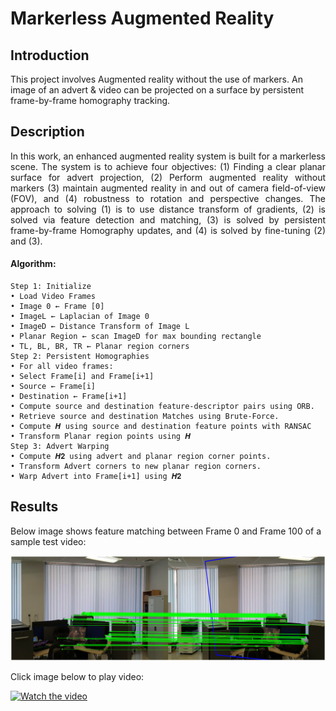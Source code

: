 # Markerless Augmented Reality

## Introduction
This project involves Augmented reality without the use of markers. An image of an advert & video can be projected on a surface by persistent frame-by-frame homography tracking.  

## Description
<p style="text-align: justify">
In this work, an enhanced augmented reality system is built for a markerless scene. The system is to achieve four objectives: (1) Finding a clear planar surface for advert projection, (2) Perform augmented reality without markers (3) maintain augmented reality in and out of camera field-of-view (FOV), and (4) robustness to rotation and perspective changes. The approach to solving (1) is to use distance transform of gradients, (2) is solved via feature detection and matching, (3) is solved by persistent frame-by-frame Homography updates, and (4) is solved by fine-tuning (2) and (3). </p>

#### Algorithm:
```
Step 1: Initialize
• Load Video Frames
• Image 0 ← Frame [0]
• ImageL ← Laplacian of Image 0
• ImageD ← Distance Transform of Image L
• Planar Region ← scan ImageD for max bounding rectangle
• TL, BL, BR, TR ← Planar region corners
Step 2: Persistent Homographies
• For all video frames:
• Select Frame[i] and Frame[i+1]
• Source ← Frame[i]
• Destination ← Frame[i+1]
• Compute source and destination feature-descriptor pairs using ORB.
• Retrieve source and destination Matches using Brute-Force.
• Compute 𝑯 using source and destination feature points with RANSAC
• Transform Planar region points using 𝑯
Step 3: Advert Warping
• Compute 𝑯𝟐 using advert and planar region corner points.
• Transform Advert corners to new planar region corners.
• Warp Advert into Frame[i+1] using 𝑯𝟐
```

## Results
  
Below image shows feature matching between Frame 0 and Frame 100 of a sample test video:  
  
![](matching.png)  

Click image below to play video:  
  
[![Watch the video](https://img.youtube.com/vi/kaR0zuAqziA/hqdefault.jpg)](https://youtu.be/kaR0zuAqziA)

